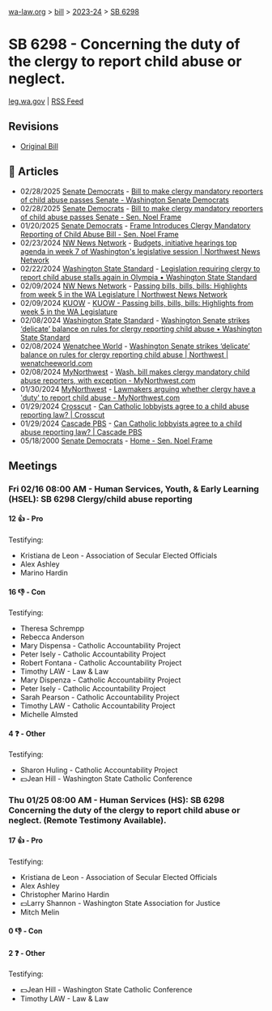 [wa-law.org](/) > [bill](/bill/) > [2023-24](/bill/2023-24/) > [SB 6298](/bill/2023-24/sb/6298/)

# SB 6298 - Concerning the duty of the clergy to report child abuse or neglect.
[leg.wa.gov](https://app.leg.wa.gov/billsummary?BillNumber=6298&Year=2023&Initiative=false) | [RSS Feed](./rss.xml)

## Revisions
* [Original Bill](1/)

## 📰 Articles
* 02/28/2025 [Senate Democrats](/org/senate_democrats/) - [Bill to make clergy mandatory reporters of child abuse passes Senate - Washington Senate Democrats](https://senatedemocrats.wa.gov/blog/2025/02/28/bill-to-make-clergy-mandatory-reporters-of-child-abuse-passes-senate-2/#:~:text=SB%206298)
* 02/28/2025 [Senate Democrats](/org/senate_democrats/) - [Bill to make clergy mandatory reporters of child abuse passes Senate - Sen. Noel Frame](https://senatedemocrats.wa.gov/frame/2025/02/28/bill-to-make-clergy-mandatory-reporters-of-child-abuse-passes-senate-2/#:~:text=SB%206298)
* 01/20/2025 [Senate Democrats](/org/senate_democrats/) - [Frame Introduces Clergy Mandatory Reporting of Child Abuse Bill - Sen. Noel Frame](https://senatedemocrats.wa.gov/frame/2025/01/20/frame-introduces-clergy-mandatory-reporting-of-child-abuse-bill/#:~:text=SB%206298)
* 02/23/2024 [NW News Network](/org/nw_news_network/) - [Budgets, initiative hearings top agenda in week 7 of Washington's legislative session | Northwest News Network](https://www.nwnewsnetwork.org/government-and-politics/2024-02-23/budgets-initiative-hearings-top-agenda-in-week-7-of-washingtons-legislative-session#:~:text=Senate%20Bill%206298)
* 02/22/2024 [Washington State Standard](/org/washington_state_standard/) - [Legislation requiring clergy to report child abuse stalls again in Olympia • Washington State Standard](https://washingtonstatestandard.com/2024/02/21/legislation-requiring-clergy-to-report-child-abuse-stalls-again-in-olympia/#:~:text=Senate%20Bill%206298)
* 02/09/2024 [NW News Network](/org/nw_news_network/) - [Passing bills, bills, bills: Highlights from week 5 in the WA Legislature | Northwest News Network](https://www.nwnewsnetwork.org/2024-02-09/passing-bills-bills-bills-highlights-from-week-5-in-the-wa-legislature#:~:text=Senate%20Bill%206298)
* 02/09/2024 [KUOW](/org/kuow/) - [KUOW - Passing bills, bills, bills: Highlights from week 5 in the WA Legislature](https://www.kuow.org/stories/passing-bills-bills-bills-highlights-from-week-5-in-the-wa-legislature#:~:text=Senate%20Bill%206298)
* 02/08/2024 [Washington State Standard](/org/washington_state_standard/) - [Washington Senate strikes ‘delicate’ balance on rules for clergy reporting child abuse • Washington State Standard](https://washingtonstatestandard.com/2024/02/08/washington-senate-strikes-delicate-balance-on-rules-for-clergy-reporting-child-abuse/#:~:text=Senate%20Bill%206298)
* 02/08/2024 [Wenatchee World](/org/wenatchee_world/) - [Washington Senate strikes ‘delicate’ balance on rules for clergy reporting child abuse | Northwest | wenatcheeworld.com](https://www.wenatcheeworld.com/news/northwest/washington-senate-strikes-delicate-balance-on-rules-for-clergy-reporting-child-abuse/article_033c71a0-c701-11ee-9096-b32bd195ac73.html#:~:text=Senate%20Bill%206298)
* 02/08/2024 [MyNorthwest](/org/mynorthwest/) - [Wash. bill makes clergy mandatory child abuse reporters, with exception - MyNorthwest.com](https://mynorthwest.com/3949948/bill-clergy-become-mandatory-child-abuse-reporters-big-exception/#:~:text=Senate%20Bill%206298’s)
* 01/30/2024 [MyNorthwest](/org/mynorthwest/) - [Lawmakers arguing whether clergy have a 'duty' to report child abuse - MyNorthwest.com](https://mynorthwest.com/3948408/lawmakers-arguing-clergy-has-duty-report-child-abuse/#:~:text=Senate%20Bill%206298)
* 01/29/2024 [Crosscut](/org/crosscut/) - [Can Catholic lobbyists agree to a child abuse reporting law? | Crosscut](https://crosscut.com/politics/2024/01/can-catholic-lobbyists-agree-child-abuse-reporting-law#:~:text=Senate%20Bill%206298)
* 01/29/2024 [Cascade PBS](/org/cascade_pbs/) - [Can Catholic lobbyists agree to a child abuse reporting law? | Cascade PBS](https://www.cascadepbs.org/politics/2024/01/can-catholic-lobbyists-agree-child-abuse-reporting-law/#:~:text=Senate%20Bill%206298)
* 05/18/2000 [Senate Democrats](/org/senate_democrats/) - [Home - Sen. Noel Frame](https://senatedemocrats.wa.gov/frame/#:~:text=SB%206298)

## Meetings
### Fri 02/16 08:00 AM - Human Services, Youth, & Early Learning (HSEL): SB 6298 Clergy/child abuse reporting
#### 12 👍 - Pro
Testifying:
* Kristiana de Leon - Association of Secular Elected Officials
* Alex Ashley
* Marino Hardin

#### 16 👎 - Con
Testifying:
* Theresa Schrempp
* Rebecca Anderson
* Mary Dispensa - Catholic Accountability Project
* Peter Isely - Catholic Accountability Project
* Robert Fontana - Catholic Accountability Project
* Timothy LAW - Law & Law
* Mary Dispenza - Catholic Accountability Project
* Peter Isely - Catholic Accountability Project
* Sarah Pearson - Catholic Accountability Project
* Timothy LAW - Catholic Accountability Project
* Michelle Almsted

#### 4 ❓ - Other
Testifying:
* Sharon Huling - Catholic Accountability Project
* 💵Jean Hill - Washington State Catholic Conference

### Thu 01/25 08:00 AM - Human Services (HS): SB 6298 Concerning the duty of the clergy to report child abuse or neglect. (Remote Testimony Available).
#### 17 👍 - Pro
Testifying:
* Kristiana de Leon - Association of Secular Elected Officials
* Alex Ashley
* Christopher Marino Hardin
* 💵Larry Shannon - Washington State Association for Justice
* Mitch Melin

#### 0 👎 - Con

#### 2 ❓ - Other
Testifying:
* 💵Jean Hill - Washington State Catholic Conference
* Timothy LAW - Law & Law
